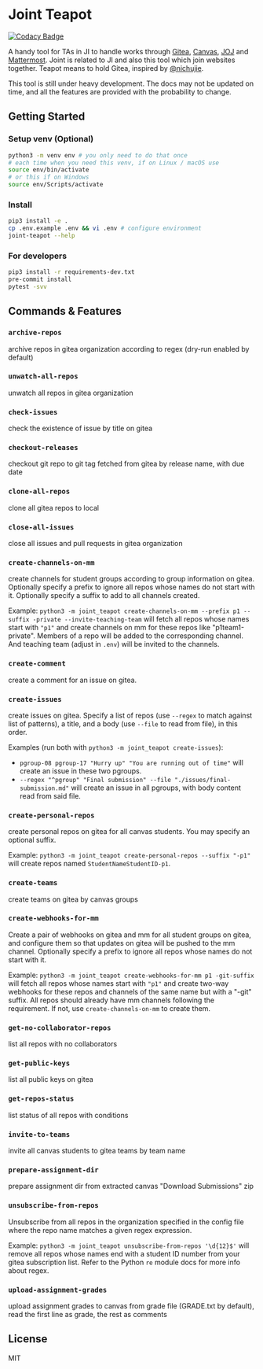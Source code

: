 # Joint Teapot

[![Codacy Badge](https://api.codacy.com/project/badge/Grade/352635b2c8534b0086b5a153db7c82e9)](https://app.codacy.com/gh/BoYanZh/Joint-Teapot?utm_source=github.com&utm_medium=referral&utm_content=BoYanZh/Joint-Teapot&utm_campaign=Badge_Grade_Settings)

A handy tool for TAs in JI to handle works through [Gitea](https://focs.ji.sjtu.edu.cn/git/), [Canvas](https://umjicanvas.com/), [JOJ](https://joj.sjtu.edu.cn/) and [Mattermost](https://focs.ji.sjtu.edu.cn/mm/). Joint is related to JI and also this tool which join websites together. Teapot means to hold Gitea, inspired by [@nichujie](https://github.com/nichujie).

This tool is still under heavy development. The docs may not be updated on time, and all the features are provided with the probability to change.

## Getting Started

### Setup venv (Optional)

```bash
python3 -m venv env # you only need to do that once
# each time when you need this venv, if on Linux / macOS use
source env/bin/activate
# or this if on Windows
source env/Scripts/activate
```

### Install

```bash
pip3 install -e .
cp .env.example .env && vi .env # configure environment
joint-teapot --help
```

### For developers

```bash
pip3 install -r requirements-dev.txt
pre-commit install
pytest -svv
```

## Commands & Features

### `archive-repos`

archive repos in gitea organization according to regex (dry-run enabled by default)

### `unwatch-all-repos`

unwatch all repos in gitea organization

### `check-issues`

check the existence of issue by title on gitea

### `checkout-releases`

checkout git repo to git tag fetched from gitea by release name, with due date

### `clone-all-repos`

clone all gitea repos to local

### `close-all-issues`

close all issues and pull requests in gitea organization

### `create-channels-on-mm`

create channels for student groups according to group information on gitea. Optionally specify a prefix to ignore all repos whose names do not start with it. Optionally specify a suffix to add to all channels created.

Example: `python3 -m joint_teapot create-channels-on-mm --prefix p1 --suffix -private --invite-teaching-team` will fetch all repos whose names start with `"p1"` and create channels on mm for these repos like "p1team1-private". Members of a repo will be added to the corresponding channel. And teaching team (adjust in `.env`) will be invited to the channels.

### `create-comment`

create a comment for an issue on gitea.

### `create-issues`

create issues on gitea. Specify a list of repos (use `--regex` to match against list of patterns), a title, and a body (use `--file` to read from file), in this order.

Examples (run both with `python3 -m joint_teapot create-issues`):

- `pgroup-08 pgroup-17 "Hurry up" "You are running out of time"` will create an issue in these two pgroups.
- `--regex "^pgroup" "Final submission" --file "./issues/final-submission.md"` will create an issue in all pgroups, with body content read from said file.

### `create-personal-repos`

create personal repos on gitea for all canvas students. You may specify an optional suffix.

Example: `python3 -m joint_teapot create-personal-repos --suffix "-p1"` will create repos named `StudentNameStudentID-p1`.

### `create-teams`

create teams on gitea by canvas groups

### `create-webhooks-for-mm`

Create a pair of webhooks on gitea and mm for all student groups on gitea, and configure them so that updates on gitea will be pushed to the mm channel. Optionally specify a prefix to ignore all repos whose names do not start with it.

Example: `python3 -m joint_teapot create-webhooks-for-mm p1 -git-suffix` will fetch all repos whose names start with `"p1"` and create two-way webhooks for these repos and channels of the same name but with a "-git" suffix. All repos should already have mm channels following the requirement. If not, use `create-channels-on-mm` to create them.

### `get-no-collaborator-repos`

list all repos with no collaborators

### `get-public-keys`

list all public keys on gitea

### `get-repos-status`

list status of all repos with conditions

### `invite-to-teams`

invite all canvas students to gitea teams by team name

### `prepare-assignment-dir`

prepare assignment dir from extracted canvas "Download Submissions" zip

### `unsubscribe-from-repos`

Unsubscribe from all repos in the organization specified in the config file where the repo name matches a given regex expression.

Example: `python3 -m joint_teapot unsubscribe-from-repos '\d{12}$'` will remove all repos whose names end with a student ID number from your gitea subscription list. Refer to the Python `re` module docs for more info about regex.

### `upload-assignment-grades`

upload assignment grades to canvas from grade file (GRADE.txt by default), read the first line as grade, the rest as comments

## License

MIT
